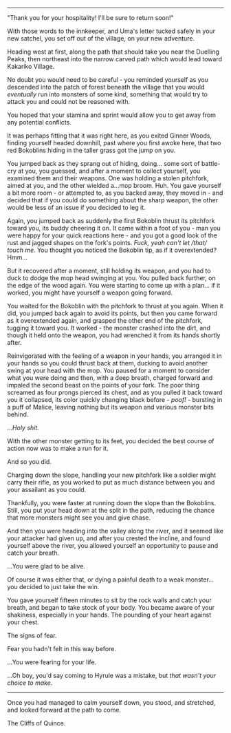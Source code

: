 ----

"Thank you for your hospitality! I'll be sure to return soon!"

With those words to the innkeeper, and Uma's letter tucked safely in your new satchel, you set off out of the village, on your new adventure.

Heading west at first, along the path that should take you near the Duelling Peaks, then northeast into the narrow carved path which would lead toward Kakariko Village.

No doubt you would need to be careful - you reminded yourself as you descended into the patch of forest beneath the village that you would *eventually* run into monsters of some kind, something that would try to attack you and could not be reasoned with.

You hoped that your stamina and sprint would allow you to get away from any potential conflicts.

It was perhaps fitting that it was right here, as you exited Ginner Woods, finding yourself headed downhill, past where you first awoke here, that two red Bokoblins hiding in the taller grass got the jump on you.

You jumped back as they sprang out of hiding, doing... some sort of battle-cry at you, you guessed, and after a moment to collect yourself, you examined them and their weapons. One was holding a stolen pitchfork, aimed at you, and the other wielded a...mop broom. Huh. You gave yourself a bit more room - or attempted to, as you backed away, they moved in - and decided that if you could do something about the sharp weapon, the other would be less of an issue if you decided to leg it.

Again, you jumped back as suddenly the first Bokoblin thrust its pitchfork toward you, its buddy cheering it on. It came within a foot of you - man you were happy for your quick reactions here - and you got a good look of the rust and jagged shapes on the fork's points. *Fuck, yeah can't let /that/ touch me.* You thought you noticed the Bokoblin tip, as if it overextended? Hmm...

But it recovered after a moment, still holding its weapon, and you had to duck to dodge the mop head swinging at you. You pulled back further, on the edge of the wood again. You were starting to come up with a plan... if it worked, you might have yourself a weapon going forward.

You waited for the Bokoblin with the pitchfork to thrust at you again. When it did, you jumped back again to avoid its points, but then you came forward as it overextended again, and grasped the other end of the pitchfork, tugging it toward you. It worked - the monster crashed into the dirt, and though it held onto the weapon, you had wrenched it from its hands shortly after.

Reinvigorated with the feeling of a weapon in your hands, you arranged it in your hands so you could thrust back at them, ducking to avoid another swing at your head with the mop. You paused for a moment to consider what you were doing and then, with a deep breath, charged forward and impaled the second beast on the points of your fork. The poor thing screamed as four prongs pierced its chest, and as you pulled it back toward you it collapsed, its color quickly changing black before - *poof!* - bursting in a puff of Malice, leaving nothing but its weapon and various monster bits behind.

*...Holy shit.*

With the other monster getting to its feet, you decided the best course of action now was to make a run for it.

And so you did.

Charging down the slope, handling your new pitchfork like a soldier might carry their rifle, as you worked to put as much distance between you and your assailant as you could.

Thankfully, you were faster at running down the slope than the Bokoblins. Still, you put your head down at the split in the path, reducing the chance that more monsters might see you and give chase.

And then you were heading into the valley along the river, and it seemed like your attacker had given up, and after you crested the incline, and found yourself above the river, you allowed yourself an opportunity to pause and catch your breath.

...You were glad to be alive.

Of course it was either that, or dying a painful death to a weak monster... you decided to just take the win.

You gave yourself fifteen minutes to sit by the rock walls and catch your breath, and began to take stock of your body. You became aware of your shakiness, especially in your hands. The pounding of your heart against your chest.

The signs of fear.

Fear you hadn't felt in this way before.

...You were fearing for your life.

...Oh boy, you'd say coming to Hyrule was a mistake, but *that wasn't your choice to make*.

----

Once you had managed to calm yourself down, you stood, and stretched, and looked forward at the path to come.

The Cliffs of Quince.
